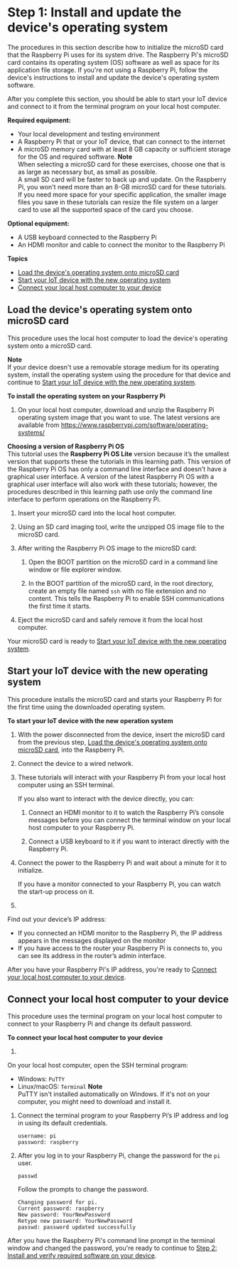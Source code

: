 # Step 1: Install and update the device's operating system<a name="iot-dc-prepare-device-sys"></a>

The procedures in this section describe how to initialize the microSD card that the Raspberry Pi uses for its system drive\. The Raspberry Pi's microSD card contains its operating system \(OS\) software as well as space for its application file storage\. If you're not using a Raspberry Pi, follow the device's instructions to install and update the device's operating system software\.

After you complete this section, you should be able to start your IoT device and connect to it from the terminal program on your local host computer\.

**Required equipment:**
+ Your local development and testing environment
+ A Raspberry Pi that or your IoT device, that can connect to the internet
+ A microSD memory card with at least 8 GB capacity or sufficient storage for the OS and required software\.
**Note**  
When selecting a microSD card for these exercises, choose one that is as large as necessary but, as small as possible\.  
A small SD card will be faster to back up and update\. On the Raspberry Pi, you won't need more than an 8\-GB microSD card for these tutorials\. If you need more space for your specific application, the smaller image files you save in these tutorials can resize the file system on a larger card to use all the supported space of the card you choose\.

**Optional equipment:**
+ A USB keyboard connected to the Raspberry Pi
+ An HDMI monitor and cable to connect the monitor to the Raspberry Pi

**Topics**
+ [Load the device's operating system onto microSD card](#iot-dc-prepare-device-sys-step1)
+ [Start your IoT device with the new operating system](#iot-dc-prepare-device-sys-step2)
+ [Connect your local host computer to your device](#iot-dc-prepare-device-sys-step3)

## Load the device's operating system onto microSD card<a name="iot-dc-prepare-device-sys-step1"></a>

This procedure uses the local host computer to load the device's operating system onto a microSD card\.

**Note**  
If your device doesn't use a removable storage medium for its operating system, install the operating system using the procedure for that device and continue to [Start your IoT device with the new operating system](#iot-dc-prepare-device-sys-step2)\.

**To install the operating system on your Raspberry Pi**

1. On your local host computer, download and unzip the Raspberry Pi operating system image that you want to use\. The latest versions are available from [ https://www\.raspberrypi\.com/software/operating\-systems/](https://www.raspberrypi.com/software/operating-systems/) 

**Choosing a version of Raspberry Pi OS**  
This tutorial uses the **Raspberry Pi OS Lite** version because it’s the smallest version that supports these the tutorials in this learning path\. This version of the Raspberry Pi OS has only a command line interface and doesn't have a graphical user interface\. A version of the latest Raspberry Pi OS with a graphical user interface will also work with these tutorials; however, the procedures described in this learning path use only the command line interface to perform operations on the Raspberry Pi\.

1. Insert your microSD card into the local host computer\.

1. Using an SD card imaging tool, write the unzipped OS image file to the microSD card\.

1. After writing the Raspberry Pi OS image to the microSD card:

   1. Open the BOOT partition on the microSD card in a command line window or file explorer window\. 

   1. In the BOOT partition of the microSD card, in the root directory, create an empty file named `ssh` with no file extension and no content\. This tells the Raspberry Pi to enable SSH communications the first time it starts\.

1. Eject the microSD card and safely remove it from the local host computer\.

Your microSD card is ready to [Start your IoT device with the new operating system](#iot-dc-prepare-device-sys-step2)\.

## Start your IoT device with the new operating system<a name="iot-dc-prepare-device-sys-step2"></a>

This procedure installs the microSD card and starts your Raspberry Pi for the first time using the downloaded operating system\.

**To start your IoT device with the new operation system**

1. With the power disconnected from the device, insert the microSD card from the previous step, [Load the device's operating system onto microSD card](#iot-dc-prepare-device-sys-step1), into the Raspberry Pi\.

1. Connect the device to a wired network\.

1. These tutorials will interact with your Raspberry Pi from your local host computer using an SSH terminal\.

   If you also want to interact with the device directly, you can:

   1. Connect an HDMI monitor to it to watch the Raspberry Pi’s console messages before you can connect the terminal window on your local host computer to your Raspberry Pi\.

   1. Connect a USB keyboard to it if you want to interact directly with the Raspberry Pi\.

1. Connect the power to the Raspberry Pi and wait about a minute for it to initialize\.

   If you have a monitor connected to your Raspberry Pi, you can watch the start\-up process on it\.

1. 

   Find out your device’s IP address:
   + If you connected an HDMI monitor to the Raspberry Pi, the IP address appears in the messages displayed on the monitor 
   + If you have access to the router your Raspberry Pi is connects to, you can see its address in the router’s admin interface\.

After you have your Raspberry Pi's IP address, you're ready to [Connect your local host computer to your device](#iot-dc-prepare-device-sys-step3)\.

## Connect your local host computer to your device<a name="iot-dc-prepare-device-sys-step3"></a>

This procedure uses the terminal program on your local host computer to connect to your Raspberry Pi and change its default password\.

**To connect your local host computer to your device**

1. 

   On your local host computer, open the SSH terminal program:
   + Windows: `PuTTY`
   + Linux/macOS: `Terminal`
**Note**  
PuTTY isn't installed automatically on Windows\. If it's not on your computer, you might need to download and install it\.

1. Connect the terminal program to your Raspberry Pi’s IP address and log in using its default credentials\.

   ```
   username: pi
   password: raspberry
   ```

1. After you log in to your Raspberry Pi, change the password for the `pi` user\.

   ```
   passwd
   ```

   Follow the prompts to change the password\.

   ```
   Changing password for pi.
   Current password: raspberry
   New password: YourNewPassword
   Retype new password: YourNewPassword
   passwd: password updated successfully
   ```

After you have the Raspberry Pi's command line prompt in the terminal window and changed the password, you're ready to continue to [Step 2: Install and verify required software on your device](iot-dc-prepare-device-sw.md)\.